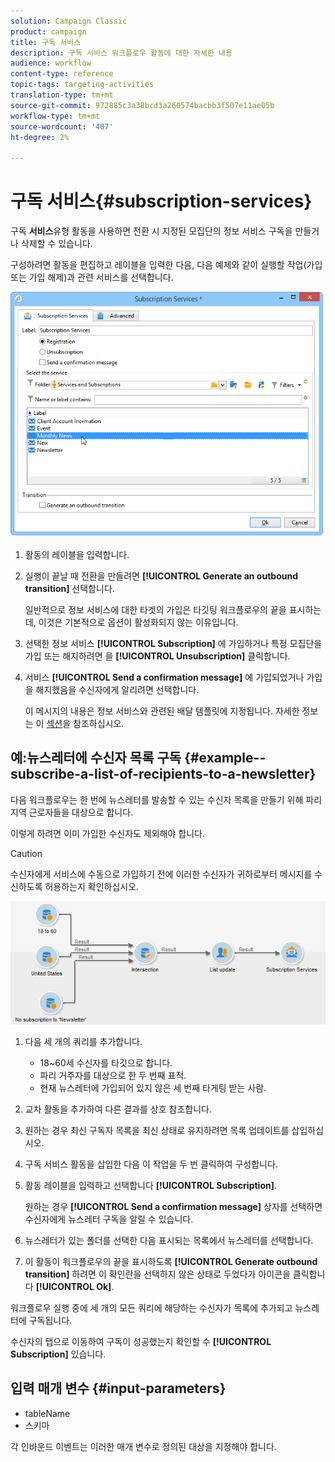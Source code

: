 ```yaml
---
solution: Campaign Classic
product: campaign
title: 구독 서비스
description: 구독 서비스 워크플로우 활동에 대한 자세한 내용
audience: workflow
content-type: reference
topic-tags: targeting-activities
translation-type: tm+mt
source-git-commit: 972885c3a38bcd3a260574bacbb3f507e11ae05b
workflow-type: tm+mt
source-wordcount: '407'
ht-degree: 2%

---
```



# 구독 서비스{#subscription-services}

구독 **서비스**&#x200B;유형 활동을 사용하면 전환 시 지정된 모집단의 정보 서비스 구독을 만들거나 삭제할 수 있습니다.

구성하려면 활동을 편집하고 레이블을 입력한 다음, 다음 예제와 같이 실행할 작업(가입 또는 가입 해제)과 관련 서비스를 선택합니다.

![](assets/edit_service_inscription.png)

1. 활동의 레이블을 입력합니다.
1. 실행이 끝날 때 전환을 만들려면 **[!UICONTROL Generate an outbound transition]** 선택합니다.

   일반적으로 정보 서비스에 대한 타겟의 가입은 타깃팅 워크플로우의 끝을 표시하는데, 이것은 기본적으로 옵션이 활성화되지 않는 이유입니다.

1. 선택한 정보 서비스 **[!UICONTROL Subscription]** 에 가입하거나 특정 모집단을 가입 또는 해지하려면 을 **[!UICONTROL Unsubscription]** 클릭합니다.
1. 서비스 **[!UICONTROL Send a confirmation message]** 에 가입되었거나 가입을 해지했음을 수신자에게 알리려면 선택합니다.

   이 메시지의 내용은 정보 서비스와 관련된 배달 템플릿에 지정됩니다. 자세한 정보는 이 [섹션](../../delivery/using/managing-subscriptions.md)을 참조하십시오.

## 예:뉴스레터에 수신자 목록 구독 {#example--subscribe-a-list-of-recipients-to-a-newsletter}

다음 워크플로우는 한 번에 뉴스레터를 발송할 수 있는 수신자 목록을 만들기 위해 파리 지역 근로자들을 대상으로 합니다.

이렇게 하려면 이미 가입한 수신자도 제외해야 합니다.

>[!CAUTION]
>
>수신자에게 서비스에 수동으로 가입하기 전에 이러한 수신자가 귀하로부터 메시지를 수신하도록 허용하는지 확인하십시오.

![](assets/subscription_services_example.png)

1. 다음 세 개의 쿼리를 추가합니다.

   * 18~60세 수신자를 타깃으로 합니다.
   * 파리 거주자를 대상으로 한 두 번째 표적.
   * 현재 뉴스레터에 가입되어 있지 않은 세 번째 타게팅 받는 사람.

1. 교차 활동을 추가하여 다른 결과를 상호 참조합니다.
1. 원하는 경우 최신 구독자 목록을 최신 상태로 유지하려면 목록 업데이트를 삽입하십시오.
1. 구독 서비스 활동을 삽입한 다음 이 작업을 두 번 클릭하여 구성합니다.
1. 활동 레이블을 입력하고 선택합니다 **[!UICONTROL Subscription]**.

   원하는 경우 **[!UICONTROL Send a confirmation message]** 상자를 선택하면 수신자에게 뉴스레터 구독을 알릴 수 있습니다.

1. 뉴스레터가 있는 폴더를 선택한 다음 표시되는 목록에서 뉴스레터를 선택합니다.
1. 이 활동이 워크플로우의 끝을 표시하도록 **[!UICONTROL Generate outbound transition]** 하려면 이 확인란을 선택하지 않은 상태로 두었다가 아이콘을 클릭합니다 **[!UICONTROL Ok]**.

워크플로우 실행 중에 세 개의 모든 쿼리에 해당하는 수신자가 목록에 추가되고 뉴스레터에 구독됩니다.

수신자의 탭으로 이동하여 구독이 성공했는지 확인할 수 **[!UICONTROL Subscription]** 있습니다.

## 입력 매개 변수 {#input-parameters}

* tableName
* 스키마

각 인바운드 이벤트는 이러한 매개 변수로 정의된 대상을 지정해야 합니다.
